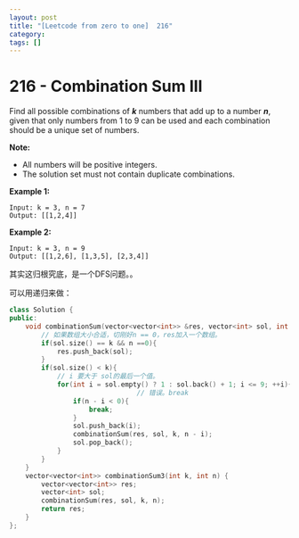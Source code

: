 ```yaml
---
layout: post
title: "[Leetcode from zero to one]  216"
category: 
tags: []
---
```


# 216 - Combination Sum III

Find all possible combinations of ***k*** numbers that add up to a number ***n***, given that only numbers from 1 to 9 can be used and each combination should be a unique set of numbers.

**Note:**

- All numbers will be positive integers.
- The solution set must not contain duplicate combinations.

**Example 1:**

```
Input: k = 3, n = 7
Output: [[1,2,4]]
```

**Example 2:**

```
Input: k = 3, n = 9
Output: [[1,2,6], [1,3,5], [2,3,4]]
```

其实这归根究底，是一个DFS问题。。

可以用递归来做：

```c++
class Solution {
public:
    void combinationSum(vector<vector<int>> &res, vector<int> sol, int k, int n){
      	// 如果数组大小合适，切刚好n == 0，res加入一个数组。
        if(sol.size() == k && n ==0){
            res.push_back(sol);
        }
        if(sol.size() < k){
          	// i 要大于 sol的最后一个值。
            for(int i = sol.empty() ? 1 : sol.back() + 1; i <= 9; ++i){
								// 错误。break
                if(n - i < 0){
                    break;
                }
                sol.push_back(i);
                combinationSum(res, sol, k, n - i);
                sol.pop_back();
            }
        }
    }
    vector<vector<int>> combinationSum3(int k, int n) {
        vector<vector<int>> res;
        vector<int> sol;
        combinationSum(res, sol, k, n);
        return res;
    }
};
```

